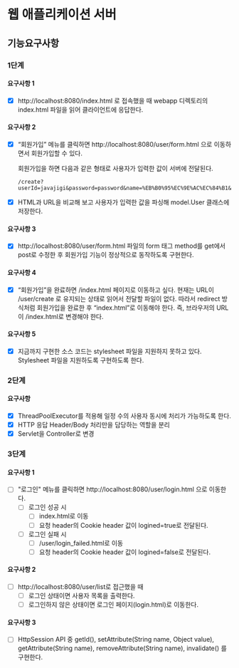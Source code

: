 # 웹 애플리케이션 서버

## 기능요구사항
### 1단계
#### 요구사항 1
- [x] http://localhost:8080/index.html 로 접속했을 때 webapp 디렉토리의 index.html 파일을 읽어 클라이언트에 응답한다.

#### 요구사항 2
- [x] “회원가입” 메뉴를 클릭하면 http://localhost:8080/user/form.html 으로 이동하면서 회원가입할 수 있다.

    회원가입을 하면 다음과 같은 형태로 사용자가 입력한 값이 서버에 전달된다.

    ```http request
    /create?userId=javajigi&password=password&name=%EB%B0%95%EC%9E%AC%EC%84%B1&email=javajigi%40slipp.net
    ```
- [x] HTML과 URL을 비교해 보고 사용자가 입력한 값을 파싱해 model.User 클래스에 저장한다.

#### 요구사항 3
- [x] http://localhost:8080/user/form.html 파일의 form 태그 method를 get에서 post로 수정한 후 회원가입 기능이 정상적으로 동작하도록 구현한다.

#### 요구사항 4
- [x] “회원가입”을 완료하면 /index.html 페이지로 이동하고 싶다. 현재는 URL이 /user/create 로 유지되는 상태로 읽어서 전달할 파일이 없다. 따라서 redirect 방식처럼 회원가입을 완료한 후 “index.html”로 이동해야 한다. 즉, 브라우저의 URL이 /index.html로 변경해야 한다.

#### 요구사항 5
- [x] 지금까지 구현한 소스 코드는 stylesheet 파일을 지원하지 못하고 있다. Stylesheet 파일을 지원하도록 구현하도록 한다.


### 2단계
#### 요구사항
- [x] ThreadPoolExecutor를 적용해 일정 수의 사용자 동시에 처리가 가능하도록 한다.
- [x] HTTP 응답 Header/Body 처리만을 담당하는 역할을 분리
- [x] Servlet을 Controller로 변경

### 3단계
#### 요구사항 1
- [ ] "로그인" 메뉴를 클릭하면 http://localhost:8080/user/login.html 으로 이동한다.
    - [ ] 로그인 성공 시
        - [ ] index.html로 이동
        - [ ] 요청 header의 Cookie header 값이 logined=true로 전달된다.
    - [ ] 로그인 실패 시
        - [ ] /user/login_failed.html로 이동
        - [ ] 요청 header의 Cookie header 값이 logined=false로 전달된다.

#### 요구사항 2
- [ ] http://localhost:8080/user/list로 접근했을 때
    - [ ] 로그인 상태이면 사용자 목록을 출력한다.
    - [ ] 로그인하지 않은 상태이면 로그인 페이지(login.html)로 이동한다.
    
#### 요구사항 3
- [ ] HttpSession API 중 getId(), setAttribute(String name, Object value), getAttribute(String name), removeAttribute(String name), invalidate() 를 구현한다.